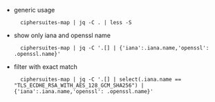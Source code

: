 * generic usage

        ciphersuites-map | jq -C . | less -S

* show only iana and openssl name

        ciphersuites-map | jq -C '.[] | {'iana':.iana.name,'openssl': .openssl.name}'

* filter with exact match

        ciphersuites-map | jq -C '.[] | select(.iana.name == "TLS_ECDHE_RSA_WITH_AES_128_GCM_SHA256") | {'iana':.iana.name,'openssl': .openssl.name}'
